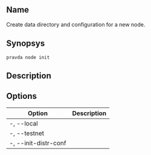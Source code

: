 ## Name
Create data directory and configuration for a new node.

## Synopsys
```
pravda node init
```

## Description

            
## Options

|Option|Description|
|----|----|
|- , --local|
|- , --testnet|
|- , --init-distr-conf|
